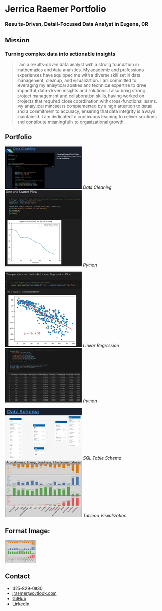 # Jerrica Raemer Portfolio
### Results-Driven, Detail-Focused Data Analyst in Eugene, OR

## Mission
### Turning complex data into actionable insights
> I am a results-driven data analyst with a strong foundation in mathematics and data analytics. My academic and professional experiences have equipped me with a diverse skill set in data management, cleanup, and visualization. I am committed to leveraging my analytical abilities and technical expertise to drive impactful, data-driven insights and solutions. I also bring strong project management and collaboration skills, having worked on projects that required close coordination with cross-functional teams. My analytical mindset is complemented by a high attention to detail and a commitment to accuracy, ensuring that data integrity is always maintained. I am dedicated to continuous learning to deliver solutions and contribute meaningfully to organizational growth.

## Portfolio
<p>
  <img src="Data_Cleaning_SQL_Python.JPG" width="50%" />
  <em>Data Cleaning</em>
  <img src="Line_Plot_Python.JPG" width="50%" />
  <em>Python</em>
</p>
<p>
  <img src="Linear_Regression.JPG" width="50%" />
  <em>Linear Regression</em>
  <img src="Python_Dict.JPG" width="50%" />
  <em>Python</em>
</p>
<p>
  <img src="SQL_Table_Schema.JPG" width="50%" />
  <em>SQL Table Schema</em>
  <img  src="Tableau_Music.JPG" width="50%" />
  <em>Tableau Visualization</em>
</p>

## Format Image:
<img src="Tableau_Music.JPG" width="100">

## Contact
+ 425-829-0930
+ jraemer@outlook.com
+ [GitHub](https://github.com/JerricaRaemer)
+ [LinkedIn](https://www.linkedin.com/in/jerrica-raemer/)
